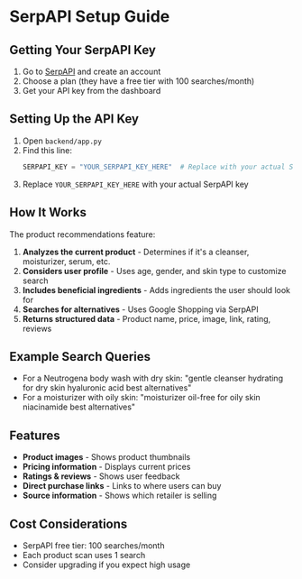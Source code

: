 # SerpAPI Setup Guide

## Getting Your SerpAPI Key

1. Go to [SerpAPI](https://serpapi.com/) and create an account
2. Choose a plan (they have a free tier with 100 searches/month)
3. Get your API key from the dashboard

## Setting Up the API Key

1. Open `backend/app.py`
2. Find this line:
   ```python
   SERPAPI_KEY = "YOUR_SERPAPI_KEY_HERE"  # Replace with your actual SerpAPI key
   ```
3. Replace `YOUR_SERPAPI_KEY_HERE` with your actual SerpAPI key

## How It Works

The product recommendations feature:

1. **Analyzes the current product** - Determines if it's a cleanser, moisturizer, serum, etc.
2. **Considers user profile** - Uses age, gender, and skin type to customize search
3. **Includes beneficial ingredients** - Adds ingredients the user should look for
4. **Searches for alternatives** - Uses Google Shopping via SerpAPI
5. **Returns structured data** - Product name, price, image, link, rating, reviews

## Example Search Queries

- For a Neutrogena body wash with dry skin: "gentle cleanser hydrating for dry skin hyaluronic acid best alternatives"
- For a moisturizer with oily skin: "moisturizer oil-free for oily skin niacinamide best alternatives"

## Features

- **Product images** - Shows product thumbnails
- **Pricing information** - Displays current prices
- **Ratings & reviews** - Shows user feedback
- **Direct purchase links** - Links to where users can buy
- **Source information** - Shows which retailer is selling

## Cost Considerations

- SerpAPI free tier: 100 searches/month
- Each product scan uses 1 search
- Consider upgrading if you expect high usage 